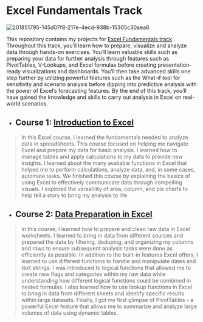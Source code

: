 # Excel Fundamentals Track

![201851795-145d07f8-217e-4ecd-938b-15305c30aea6](https://github.com/fatm2/Excel-Fundamentals-Track/assets/109034314/887e98b2-7b4d-44e0-bbeb-511b9719b2ec)


This repository contains my projects for [Excel Fundamentals track](https://app.datacamp.com/learn/skill-tracks/excel-fundamentals) . Throughout this track, you’ll learn how to prepare, visualize and analyze data through hands-on exercises. You’ll learn valuable skills such as preparing your data for further analysis through features such as PivotTables, V-Lookups, and Excel formulas before creating presentation-ready visualizations and dashboards.
You’ll then take advanced skills one step further by utilizing powerful features such as the What-if tool for sensitivity and scenario analysis before dipping into predictive analysis with the power of Excel’s forecasting features. By the end of this track, you’ll have gained the knowledge and skills to carry out analysis in Excel on real-world scenarios.


- ## Course  1: [Introduction to Excel](https://app.datacamp.com/learn/courses/introduction-to-excel)


> In this Excel course, I learned the fundamentals needed to analyze data in spreadsheets. This course focused on helping me navigate Excel and prepare my data for basic analysis. I learned how to manage tables and apply calculations to my data to provide new insights.
I learned about the many available functions in Excel that helped me to perform calculations, analyze data, and, in some cases, automate tasks.
We finished this course by explaining the basics of using Excel to effectively communicate data through compelling visuals. I explored the versatility of area, column, and pie charts to help tell a story to bring my analysis to life.

- ## Course 2: [Data Preparation in Excel](https://app.datacamp.com/learn/courses/data-preparation-in-excel)
> In this course, I learned how to prepare and clean raw data in Excel worksheets. I learned to bring in data from different sources and prepared the data by filtering, deduping, and organizing my columns and rows to ensure subsequent analysis tasks were done as efficiently as possible.
In addition to the built-in features Excel offers, I learned to use different functions to handle and manipulate dates and text strings. I was introduced to logical functions that allowed me to create new flags and categories within my raw data while understanding how different logical functions could be combined in nested formulas. I also learned how to use lookup functions in Excel to bring in data from different sheets and identify specific results within large datasets. Finally, I got my first glimpse of PivotTables - a powerful Excel feature that allows me to summarize and analyze large volumes of data using dynamic tables.
